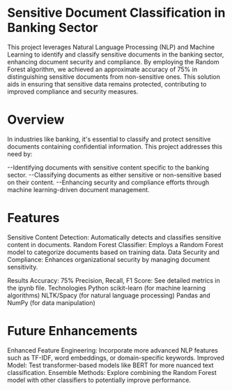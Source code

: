 # Sensitive Document Classification in Banking Sector
This project leverages Natural Language Processing (NLP) and Machine Learning to identify and classify sensitive documents in the banking sector, enhancing document security and compliance. 
By employing the Random Forest algorithm, we achieved an approximate accuracy of 75% in distinguishing sensitive documents from non-sensitive ones. This solution aids in ensuring that sensitive data remains protected, contributing to improved compliance and security measures.

# Overview
In industries like banking, it's essential to classify and protect sensitive documents containing confidential information. This project addresses this need by:

--Identifying documents with sensitive content specific to the banking sector.
--Classifying documents as either sensitive or non-sensitive based on their content.
--Enhancing security and compliance efforts through machine learning-driven document management.

# Features
Sensitive Content Detection: Automatically detects and classifies sensitive content in documents.
Random Forest Classifier: Employs a Random Forest model to categorize documents based on training data.
Data Security and Compliance: Enhances organizational security by managing document sensitivity.


Results
Accuracy: 75%
Precision, Recall, F1 Score: See detailed metrics in the ipynb file.
Technologies
Python
scikit-learn (for machine learning algorithms)
NLTK/Spacy (for natural language processing)
Pandas and NumPy (for data manipulation)

# Future Enhancements

Enhanced Feature Engineering: Incorporate more advanced NLP features such as TF-IDF, word embeddings, or domain-specific keywords.
Improved Model: Test transformer-based models like BERT for more nuanced text classification.
Ensemble Methods: Explore combining the Random Forest model with other classifiers to potentially improve performance.
